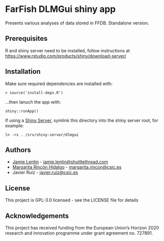 # FarFish DLMGui shiny app

Presents various analyses of data stored in FFDB. Standalone version.

## Prerequisites

R and shiny server need to be installed, follow instructions at https://www.rstudio.com/products/shiny/download-server/

## Installation

Make sure required dependencies are installed with:

    > source('install-deps.R')

...then lanuch the app with:

    shiny::runApp()

If using a [Shiny Server](https://rstudio.com/products/shiny/shiny-server/),
symlink this directory into the shiny server root, for example:

    ln -rs . /srv/shiny-server/dlmgui

## Authors

* [Jamie Lentin](https://github.com/lentinj) - jamie.lentin@shuttlethread.com
* [Margarita Rincón Hidalgo](https://github.com/mmrinconh) - margarita.rincon@csic.es
* Javier Ruiz - javier.ruiz@csic.es

## License

This project is GPL-3.0 licensed - see the LICENSE file for details

## Acknowledgements

This project has received funding from the European Union’s Horizon 2020 research and innovation programme under grant agreement no. 727891.

